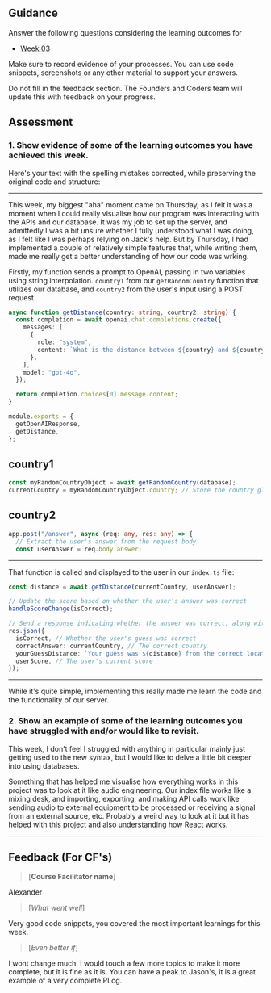 ## Guidance
Answer the following questions considering the learning outcomes for
- [Week 03](https://learn.foundersandcoders.com/course/syllabus/developer/week03-project03-server/learning-outcomes/)

Make sure to record evidence of your processes. You can use code snippets, screenshots or any other material to support your answers.

Do not fill in the feedback section. The Founders and Coders team will update this with feedback on your progress.

## Assessment
 ### 1. Show evidence of some of the learning outcomes you have achieved this week.

 
Here's your text with the spelling mistakes corrected, while preserving the original code and structure:

---

This week, my biggest "aha" moment came on Thursday, as I felt it was a moment when I could really visualise how our program was interacting with the APIs and our database. It was my job to set up the server, and admittedly I was a bit unsure whether I fully understood what I was doing, as I felt like I was perhaps relying on Jack's help. But by Thursday, I had implemented a couple of relatively simple features that, while writing them, made me really get a better understanding of how our code was wrking.

Firstly, my function sends a prompt to OpenAI, passing in two variables using string interpolation. `country1` from our `getRandomCountry` function that utilizes our database, and `country2` from the user's input using a POST request.

```typescript
async function getDistance(country: string, country2: string) {
  const completion = await openai.chat.completions.create({
    messages: [
      {
        role: "system",
        content: `What is the distance between ${country} and ${country2} in km? Do not send any text other than the fact (e.g. sure!, can do! or ok!). Only refer to the country as 'this country'.`,
      },
    ],
    model: "gpt-4o",
  });

  return completion.choices[0].message.content;
}

module.exports = {
  getOpenAIResponse,
  getDistance,
};
```

## country1
```typescript
const myRandomCountryObject = await getRandomCountry(database);
currentCountry = myRandomCountryObject.country; // Store the country globally
```

## country2
```typescript
app.post("/answer", async (req: any, res: any) => {
  // Extract the user's answer from the request body
  const userAnswer = req.body.answer;
```

---

That function is called and displayed to the user in our `index.ts` file:

```typescript
const distance = await getDistance(currentCountry, userAnswer);

// Update the score based on whether the user's answer was correct
handleScoreChange(isCorrect);

// Send a response indicating whether the answer was correct, along with the correct answer, distance, and user's score
res.json({
  isCorrect, // Whether the user's guess was correct
  correctAnswer: currentCountry, // The correct country
  yourGuessDistance: `Your guess was ${distance} from the correct location`, // Dynamic message with the distance
  userScore, // The user's current score
});
```

---

While it's quite simple, implementing this really made me learn the code and the functionality of our server.

### 2. Show an example of some of the learning outcomes you have struggled with and/or would like to revisit.

This week, I don't feel I struggled with anything in particular mainly just getting used to the new syntax, but I would like to delve a little bit deeper into using databases.

Something that has helped me visualise how everything works in this project was to look at it like audio engineering. Our index file works like a mixing desk, and importing, exporting, and making API calls work like sending audio to external equipment to be processed or receiving a signal from an external source, etc. Probably a weird way to look at it but it has helped with this project and also understanding how React works.

---


## Feedback (For CF's)
> [**Course Facilitator name**]

Alexander

> [*What went well*]

Very good code snippets, you covered the most important learnings for this week.

> [*Even better if*]

I wont change much. I would touch a few more topics to make it more complete, but it is fine as it is.
You can have a peak to Jason's, it is a great example of a very complete PLog.
